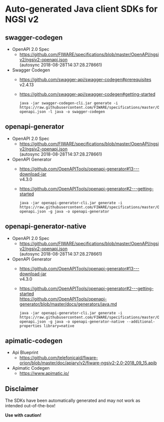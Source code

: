 # Auto-generated Java client SDKs for NGSI v2

## swagger-codegen
* OpenAPI 2.0 Spec
  - https://github.com/FIWARE/specifications/blob/master/OpenAPI/ngsiv2/ngsiv2-openapi.json<br>
    (autosync 2018-08-28T14:37:28.278661)
* Swagger Codegen
  - https://github.com/swagger-api/swagger-codegen#prerequisites<br>
    v2.4.13
  - https://github.com/swagger-api/swagger-codegen#getting-started
  
    ```
    java -jar swagger-codegen-cli.jar generate -i https://raw.githubusercontent.com/FIWARE/specifications/master/OpenAPI/ngsiv2/ngsiv2-openapi.json -l java -o swagger-codegen
    ```

## openapi-generator
* OpenAPI 2.0 Spec
  - https://github.com/FIWARE/specifications/blob/master/OpenAPI/ngsiv2/ngsiv2-openapi.json<br>
    (autosync 2018-08-28T14:37:28.278661)
* OpenAPI Generator
  - https://github.com/OpenAPITools/openapi-generator#13---download-jar<br>
    v4.3.0
  - https://github.com/OpenAPITools/openapi-generator#2---getting-started
  
    ```
    java -jar openapi-generator-cli.jar generate -i https://raw.githubusercontent.com/FIWARE/specifications/master/OpenAPI/ngsiv2/ngsiv2-openapi.json -g java -o openapi-generator
    ```

## openapi-generator-native
* OpenAPI 2.0 Spec 
  - https://github.com/FIWARE/specifications/blob/master/OpenAPI/ngsiv2/ngsiv2-openapi.json<br>
    (autosync 2018-08-28T14:37:28.278661)
* OpenAPI Generator
  - https://github.com/OpenAPITools/openapi-generator#13---download-jar<br>
    v4.3.0
  - https://github.com/OpenAPITools/openapi-generator#2---getting-started<br>
    https://github.com/OpenAPITools/openapi-generator/blob/master/docs/generators/java.md
    
    ```
    java -jar openapi-generator-cli.jar generate -i https://raw.githubusercontent.com/FIWARE/specifications/master/OpenAPI/ngsiv2/ngsiv2-openapi.json -g java -o openapi-generator-native --additional-properties library=native
    ```

## apimatic-codegen
* Api Blueprint
  - https://github.com/telefonicaid/fiware-orion/blob/master/doc/apiary/v2/fiware-ngsiv2-2.0-2018_09_15.apib
* Apimatic Codegen
  - https://www.apimatic.io/

## Disclaimer
The SDKs have been automatically generated and may not work as intended out-of-the-box!<br>

<b>Use with caution!<b>

